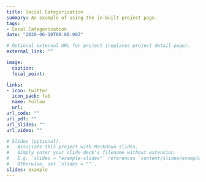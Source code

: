 ```yaml
---
title: Social Categorization
summary: An example of using the in-built project page.
tags:
- Socal Categorization
date: "2020-06-19T00:00:00Z"

# Optional external URL for project (replaces project detail page).
external_link: ""

image:
  caption:
  focal_point:

links:
- icon: twitter
  icon_pack: fab
  name: Follow
  url:
url_code: ""
url_pdf: ""
url_slides: ""
url_video: ""

# Slides (optional).
#   Associate this project with Markdown slides.
#   Simply enter your slide deck's filename without extension.
#   E.g. `slides = "example-slides"` references `content/slides/example-slides.md`.
#   Otherwise, set `slides = ""`.
slides: example
---
```

